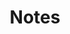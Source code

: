 ---
title: Notes
photograph:
  file: $notes-2023.jpg
  name: Rusty Locks
  link: https://500px.com/photo/1037372000
---